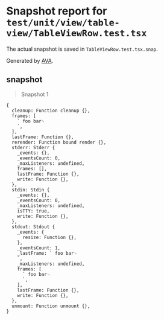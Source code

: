 # Snapshot report for `test/unit/view/table-view/TableViewRow.test.tsx`

The actual snapshot is saved in `TableViewRow.test.tsx.snap`.

Generated by [AVA](https://avajs.dev).

## <TableViewRow /> snapshot

> Snapshot 1

    {
      cleanup: Function cleanup {},
      frames: [
        ` foo bar␊
        `,
      ],
      lastFrame: Function {},
      rerender: Function bound render {},
      stderr: Stderr {
        _events: {},
        _eventsCount: 0,
        _maxListeners: undefined,
        frames: [],
        lastFrame: Function {},
        write: Function {},
      },
      stdin: Stdin {
        _events: {},
        _eventsCount: 0,
        _maxListeners: undefined,
        isTTY: true,
        write: Function {},
      },
      stdout: Stdout {
        _events: {
          resize: Function {},
        },
        _eventsCount: 1,
        _lastFrame: ` foo bar␊
        `,
        _maxListeners: undefined,
        frames: [
          ` foo bar␊
          `,
        ],
        lastFrame: Function {},
        write: Function {},
      },
      unmount: Function unmount {},
    }
